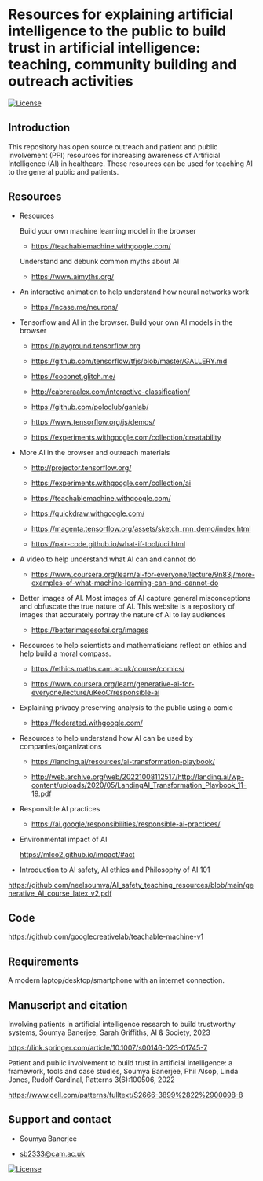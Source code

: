 # Resources for explaining artificial intelligence to the public to build trust in artificial intelligence: teaching, community building and outreach activities

[![License](https://img.shields.io/badge/license-GPLv3-blue.svg)](https://www.gnu.org/licenses/gpl-3.0.html)


## Introduction

This repository has open source outreach and patient and public involvement (PPI) resources for increasing awareness of Artificial Intelligence (AI) in healthcare. These resources can be used for teaching AI to the general public and patients.


## Resources

* Resources

   Build your own machine learning model in the browser

    * https://teachablemachine.withgoogle.com/

   <!-- * https://www.climbproject.org.uk/dance-mat
    
    * https://www.climbproject.org.uk/big-data-illustration
    
    * https://www.climbproject.org.uk/machine-learning-webcam
    -->

   Understand and debunk common myths about AI


    * https://www.aimyths.org/


* An interactive animation to help understand how neural networks work 

    * https://ncase.me/neurons/


* Tensorflow and AI in the browser. Build your own AI models in the browser 
 
    * https://playground.tensorflow.org

    * https://github.com/tensorflow/tfjs/blob/master/GALLERY.md

    * https://coconet.glitch.me/

    * http://cabreraalex.com/interactive-classification/
    
    * https://github.com/poloclub/ganlab/
    
    * https://www.tensorflow.org/js/demos/
    
    * https://experiments.withgoogle.com/collection/creatability
    


* More AI in the browser and outreach materials

    * http://projector.tensorflow.org/
    
    * https://experiments.withgoogle.com/collection/ai
    
        
    * https://teachablemachine.withgoogle.com/
    
    * https://quickdraw.withgoogle.com/
    
    * https://magenta.tensorflow.org/assets/sketch_rnn_demo/index.html
    
    * https://pair-code.github.io/what-if-tool/uci.html
    
<!--    * https://www.climbproject.org.uk/big-data
    
    * https://www.climbproject.org.uk/dance-mat
    -->
    
    
    
<!-- * Materials for AI outreach for general public -->

 * A video to help understand what AI can and cannot do

    * https://www.coursera.org/learn/ai-for-everyone/lecture/9n83j/more-examples-of-what-machine-learning-can-and-cannot-do​

 
* Better images of AI. Most images of AI capture general misconceptions and obfuscate the true nature of AI. This website is a repository of images that accurately portray the nature of AI to lay audiences


     * https://betterimagesofai.org/images
 
 
* Resources to help scientists and mathematicians reflect on ethics and help build a moral compass.


     * https://ethics.maths.cam.ac.uk/course/comics/
 
     * https://www.coursera.org/learn/generative-ai-for-everyone/lecture/uKeoC/responsible-ai
 

* Explaining privacy preserving analysis to the public using a comic

    * https://federated.withgoogle.com/
 
 
* Resources to help understand how AI can be used by companies/organizations

    * https://landing.ai/resources/ai-transformation-playbook/

    * http://web.archive.org/web/20221008112517/http://landing.ai/wp-content/uploads/2020/05/LandingAI_Transformation_Playbook_11-19.pdf

* Responsible AI practices

    * https://ai.google/responsibilities/responsible-ai-practices/

* Environmental impact of AI

  https://mlco2.github.io/impact/#act
<!-- * Resources for training and teaching data scientists

   https://github.com/neelsoumya/reading_list_journal_club
-->    
    
<!--  * Working with domain experts

   https://github.com/neelsoumya/working_with_domain_experts   
-->

* Introduction to AI safety, AI ethics and Philosophy of AI 101

https://github.com/neelsoumya/AI_safety_teaching_resources/blob/main/generative_AI_course_latex_v2.pdf


## Code

   https://github.com/googlecreativelab/teachable-machine-v1   


## Requirements

A modern laptop/desktop/smartphone with an internet connection.


## Manuscript and citation

Involving patients in artificial intelligence research to build trustworthy systems, Soumya Banerjee, Sarah Griffiths, AI & Society, 2023

https://link.springer.com/article/10.1007/s00146-023-01745-7

Patient and public involvement to build trust in artificial intelligence: a framework, tools and case studies, Soumya Banerjee, Phil Alsop, Linda Jones, Rudolf Cardinal, Patterns 3(6):100506, 2022

https://www.cell.com/patterns/fulltext/S2666-3899%2822%2900098-8


## Support and contact

   * Soumya Banerjee

   * sb2333@cam.ac.uk
    


[![License](https://img.shields.io/badge/license-GPLv3-blue.svg)](https://www.gnu.org/licenses/gpl-3.0.html)

